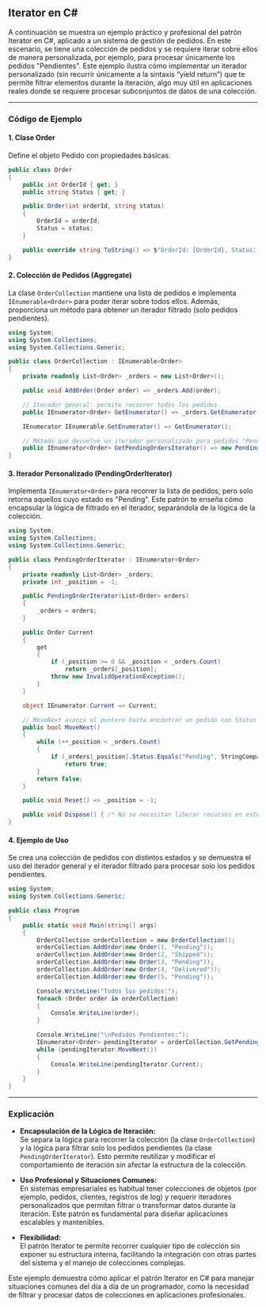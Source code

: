 ## Iterator en C#

A continuación se muestra un ejemplo práctico y profesional del patrón Iterator en C#, aplicado a un sistema de gestión de pedidos. En este escenario, se tiene una colección de pedidos y se requiere iterar sobre ellos de manera personalizada, por ejemplo, para procesar únicamente los pedidos "Pendientes". Este ejemplo ilustra cómo implementar un iterador personalizado (sin recurrir únicamente a la sintaxis “yield return”) que te permite filtrar elementos durante la iteración, algo muy útil en aplicaciones reales donde se requiere procesar subconjuntos de datos de una colección.

---

### Código de Ejemplo

#### 1. Clase Order

Define el objeto Pedido con propiedades básicas.

```csharp
public class Order
{
    public int OrderId { get; }
    public string Status { get; }

    public Order(int orderId, string status)
    {
        OrderId = orderId;
        Status = status;
    }

    public override string ToString() => $"OrderId: {OrderId}, Status: {Status}";
}
```

#### 2. Colección de Pedidos (Aggregate)

La clase `OrderCollection` mantiene una lista de pedidos e implementa `IEnumerable<Order>` para poder iterar sobre todos ellos. Además, proporciona un método para obtener un iterador filtrado (solo pedidos pendientes).

```csharp
using System;
using System.Collections;
using System.Collections.Generic;

public class OrderCollection : IEnumerable<Order>
{
    private readonly List<Order> _orders = new List<Order>();

    public void AddOrder(Order order) => _orders.Add(order);

    // Iterador general: permite recorrer todos los pedidos.
    public IEnumerator<Order> GetEnumerator() => _orders.GetEnumerator();

    IEnumerator IEnumerable.GetEnumerator() => GetEnumerator();

    // Método que devuelve un iterador personalizado para pedidos "Pendientes".
    public IEnumerator<Order> GetPendingOrdersIterator() => new PendingOrderIterator(_orders);
}
```

#### 3. Iterador Personalizado (PendingOrderIterator)

Implementa `IEnumerator<Order>` para recorrer la lista de pedidos, pero solo retorna aquellos cuyo estado es "Pending". Este patrón te enseña cómo encapsular la lógica de filtrado en el iterador, separándola de la lógica de la colección.

```csharp
using System;
using System.Collections;
using System.Collections.Generic;

public class PendingOrderIterator : IEnumerator<Order>
{
    private readonly List<Order> _orders;
    private int _position = -1;

    public PendingOrderIterator(List<Order> orders)
    {
        _orders = orders;
    }

    public Order Current
    {
        get
        {
            if (_position >= 0 && _position < _orders.Count)
                return _orders[_position];
            throw new InvalidOperationException();
        }
    }

    object IEnumerator.Current => Current;

    // MoveNext avanza el puntero hasta encontrar un pedido con Status "Pending".
    public bool MoveNext()
    {
        while (++_position < _orders.Count)
        {
            if (_orders[_position].Status.Equals("Pending", StringComparison.OrdinalIgnoreCase))
                return true;
        }
        return false;
    }

    public void Reset() => _position = -1;

    public void Dispose() { /* No se necesitan liberar recursos en este ejemplo */ }
}
```

#### 4. Ejemplo de Uso

Se crea una colección de pedidos con distintos estados y se demuestra el uso del iterador general y el iterador filtrado para procesar solo los pedidos pendientes.

```csharp
using System;
using System.Collections.Generic;

public class Program
{
    public static void Main(string[] args)
    {
        OrderCollection orderCollection = new OrderCollection();
        orderCollection.AddOrder(new Order(1, "Pending"));
        orderCollection.AddOrder(new Order(2, "Shipped"));
        orderCollection.AddOrder(new Order(3, "Pending"));
        orderCollection.AddOrder(new Order(4, "Delivered"));
        orderCollection.AddOrder(new Order(5, "Pending"));

        Console.WriteLine("Todos los pedidos:");
        foreach (Order order in orderCollection)
        {
            Console.WriteLine(order);
        }

        Console.WriteLine("\nPedidos Pendientes:");
        IEnumerator<Order> pendingIterator = orderCollection.GetPendingOrdersIterator();
        while (pendingIterator.MoveNext())
        {
            Console.WriteLine(pendingIterator.Current);
        }
    }
}
```

---

### Explicación

- **Encapsulación de la Lógica de Iteración:**  
  Se separa la lógica para recorrer la colección (la clase `OrderCollection`) y la lógica para filtrar solo los pedidos pendientes (la clase `PendingOrderIterator`). Esto permite reutilizar y modificar el comportamiento de iteración sin afectar la estructura de la colección.

- **Uso Profesional y Situaciones Comunes:**  
  En sistemas empresariales es habitual tener colecciones de objetos (por ejemplo, pedidos, clientes, registros de log) y requerir iteradores personalizados que permitan filtrar o transformar datos durante la iteración. Este patrón es fundamental para diseñar aplicaciones escalables y mantenibles.

- **Flexibilidad:**  
  El patrón Iterator te permite recorrer cualquier tipo de colección sin exponer su estructura interna, facilitando la integración con otras partes del sistema y el manejo de colecciones complejas.

Este ejemplo demuestra cómo aplicar el patrón Iterator en C# para manejar situaciones comunes del día a día de un programador, como la necesidad de filtrar y procesar datos de colecciones en aplicaciones profesionales.
